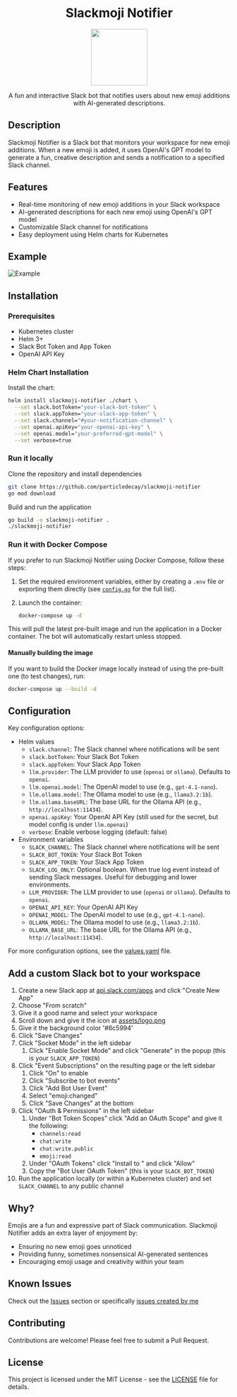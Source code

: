<p align="center">
  <h1 align="center">Slackmoji Notifier</h1>
  <p align="center"><img src="assets/logo.png" width="128px" height="128px"></p>
  <p align="center">A fun and interactive Slack bot that notifies users about new emoji additions with AI-generated descriptions.</p>
</p>

## Description

Slackmoji Notifier is a Slack bot that monitors your workspace for new emoji additions. When a new emoji is added, it uses OpenAI's GPT model to generate a fun, creative description and sends a notification to a specified Slack channel.

## Features

- Real-time monitoring of new emoji additions in your Slack workspace
- AI-generated descriptions for each new emoji using OpenAI's GPT model
- Customizable Slack channel for notifications
- Easy deployment using Helm charts for Kubernetes

## Example

![Example](assets/example.png)

## Installation

### Prerequisites

- Kubernetes cluster
- Helm 3+
- Slack Bot Token and App Token
- OpenAI API Key

### Helm Chart Installation

Install the chart:

```sh
helm install slackmoji-notifier ./chart \
  --set slack.botToken="your-slack-bot-token" \
  --set slack.appToken="your-slack-app-token" \
  --set slack.channel="#your-notification-channel" \
  --set openai.apiKey="your-openai-api-key" \
  --set openai.model="your-preferred-gpt-model" \
  --set verbose=true
```

### Run it locally

Clone the repository and install dependencies

```sh
git clone https://github.com/particledecay/slackmoji-notifier
go mod download
```

Build and run the application

```sh
go build -o slackmoji-notifier .
./slackmoji-notifier
```

### Run it with Docker Compose

If you prefer to run Slackmoji Notifier using Docker Compose, follow these steps:

1. Set the required environment variables, either by creating a `.env` file or exporting them directly (see [`config.go`](pkg/config/config.go) for the full list).

2. Launch the container:
    ```sh
    docker-compose up -d
    ```

This will pull the latest pre-built image and run the application in a Docker container. The bot will automatically restart unless stopped.

#### Manually building the image

If you want to build the Docker image locally instead of using the pre-built one (to test changes), run:
```sh
docker-compose up --build -d
```

## Configuration

Key configuration options:

- Helm values
    - `slack.channel`: The Slack channel where notifications will be sent
    - `slack.botToken`: Your Slack Bot Token
    - `slack.appToken`: Your Slack App Token
    - `llm.provider`: The LLM provider to use (`openai` or `ollama`). Defaults to `openai`.
    - `llm.openai.model`: The OpenAI model to use (e.g., `gpt-4.1-nano`).
    - `llm.ollama.model`: The Ollama model to use (e.g., `llama3.2:1b`).
    - `llm.ollama.baseURL`: The base URL for the Ollama API (e.g., `http://localhost:11434`).
    - `openai.apiKey`: Your OpenAI API Key (still used for the secret, but model config is under `llm.openai`)
    - `verbose`: Enable verbose logging (default: false)
- Environment variables
    - `SLACK_CHANNEL`: The Slack channel where notifications will be sent
    - `SLACK_BOT_TOKEN`: Your Slack Bot Token
    - `SLACK_APP_TOKEN`: Your Slack App Token
    - `SLACK_LOG_ONLY`: Optional boolean. When true log event instead of sending Slack messages. Useful for debugging and lower environments.
    - `LLM_PROVIDER`: The LLM provider to use (`openai` or `ollama`). Defaults to `openai`.
    - `OPENAI_API_KEY`: Your OpenAI API Key
    - `OPENAI_MODEL`: The OpenAI model to use (e.g., `gpt-4.1-nano`).
    - `OLLAMA_MODEL`: The Ollama model to use (e.g., `llama3.2:1b`).
    - `OLLAMA_BASE_URL`: The base URL for the Ollama API (e.g., `http://localhost:11434`).

For more configuration options, see the [values.yaml](./values.yaml) file.

## Add a custom Slack bot to your workspace

1. Create a new Slack app at [api.slack.com/apps](https://api.slack.com/apps) and click "Create New App"
2. Choose "From scratch"
3. Give it a good name and select your workspace
4. Scroll down and give it the icon at [assets/logo.png](./assets/logo.png)
5. Give it the background color '#6c5994'
6. Click "Save Changes"
7. Click "Socket Mode" in the left sidebar
    1. Click "Enable Socket Mode" and click "Generate" in the popup (this is your `SLACK_APP_TOKEN`)
10. Click "Event Subscriptions" on the resulting page or the left sidebar
    1. Click "On" to enable
    2. Click "Subscribe to bot events"
    3. Click "Add Bot User Event"
    4. Select "emoji:changed"
    5. Click "Save Changes" at the bottom
11. Click "OAuth & Permissions" in the left sidebar
    1. Under "Bot Token Scopes" click "Add an OAuth Scope" and give it the following:
        - `channels:read`
        - `chat:write`
        - `chat:write.public`
        - `emoji:read`
    2. Under "OAuth Tokens" click "Install to <Workspace>" and click "Allow"
    3. Copy the "Bot User OAuth Token" (this is your `SLACK_BOT_TOKEN`)
12. Run the application locally (or within a Kubernetes cluster) and set `SLACK_CHANNEL` to any public channel

## Why?

Emojis are a fun and expressive part of Slack communication. Slackmoji Notifier adds an extra layer of enjoyment by:

- Ensuring no new emoji goes unnoticed
- Providing funny, sometimes nonsensical AI-generated sentences
- Encouraging emoji usage and creativity within your team

## Known Issues

Check out the [Issues](https://github.com/particledecay/slackmoji-notifier/issues) section or specifically [issues created by me](https://github.com/particledecay/slackmoji-notifier/issues?q=is:issue+is:open+sort:updated-desc+author:particledecay)

## Contributing

Contributions are welcome! Please feel free to submit a Pull Request.

## License

This project is licensed under the MIT License - see the [LICENSE](LICENSE) file for details.
